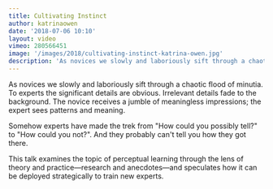 ```yaml
---
title: Cultivating Instinct
author: katrinaowen
date: '2018-07-06 10:10'
layout: video
vimeo: 280566451
image: '/images/2018/cultivating-instinct-katrina-owen.jpg'
description: 'As novices we slowly and laboriously sift through a chaotic flood of minutia. To experts the significant details are obvious. Irrelevant details fade to the background.'
---
```


As novices we slowly and laboriously sift through a chaotic flood of
minutia. To experts the significant details are obvious. Irrelevant
details fade to the background. The novice receives a jumble of
meaningless impressions; the expert sees patterns and meaning.

Somehow experts have made the trek from "How could you possibly tell?"
to "How could you not?". And they probably can't tell you how they got
there.

This talk examines the topic of perceptual learning through the lens
of theory and practice—research and anecdotes—and speculates how it
can be deployed strategically to train new experts.
